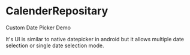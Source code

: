 # CalenderRepositary

Custom Date Picker Demo

It's UI is similar to native datepicker in android but it allows multiple date selection or single date selection mode.
